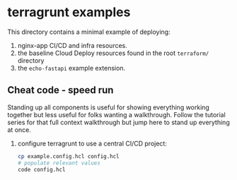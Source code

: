 # terragrunt examples

This directory contains a minimal example of deploying:

1. nginx-app CI/CD and infra resources.
2. the baseline Cloud Deploy resources found in the root `terraform/` directory
3. the `echo-fastapi` example extension.

## Cheat code - speed run

Standing up all components is useful for showing everything working together but
less useful for folks wanting a walkthrough. Follow the tutorial series for that
full context walkthrough but jump here to stand up everything at once.

1. configure terragrunt to use a central CI/CD project:

    ```bash
    cp example.config.hcl config.hcl
    # populate relevant values
    code config.hcl
    ```
